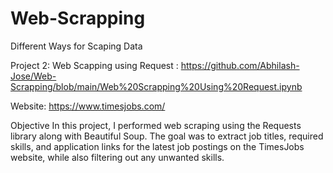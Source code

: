 # Web-Scrapping
Different Ways for Scaping Data 


Project 2:
Web Scapping using Request : https://github.com/Abhilash-Jose/Web-Scrapping/blob/main/Web%20Scrapping%20Using%20Request.ipynb

Website: https://www.timesjobs.com/

Objective
In this project, I performed web scraping using the Requests library along with Beautiful Soup. The goal was to extract job titles, required skills, and application links for the latest job postings on the TimesJobs website, while also filtering out any unwanted skills.
